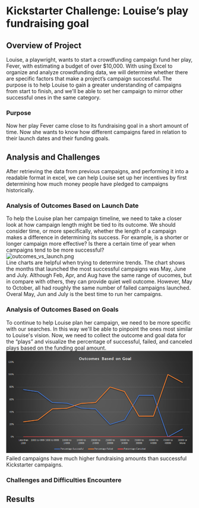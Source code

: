 # Kickstarter Challenge: Louise’s play fundraising goal
## Overview of Project
Louise, a playwright, wants to start a crowdfunding campaign fund her play, Fever, with estimating a budget of over $10,000. With using Excel to organize and analyze crowdfunding data, we will determine whether there are specific factors that make a project’s campaign successful. The purpose is to help Louise to gain a greater understanding of campaigns from start to finish, and we'll be able to set her campaign to mirror other successful ones in the same category.

### Purpose
Now her play Fever came close to its fundraising goal in a short amount of time. Now she wants to know how different campaigns fared in relation to their launch dates and their funding goals.

## Analysis and Challenges
After retrieving the data from previous campaigns, and performing it into a readable format in excel, we can help Louise set up her incentives by first determining how much money people have pledged to campaigns historically.<br/>

### Analysis of Outcomes Based on Launch Date
To help the Louise plan her campaign timeline, we need to take a closer look at how campaign length might be tied to its outcome. We should consider time, or more specifically, whether the length of a campaign makes a difference in determining its success. For example, is a shorter or longer campaign more effective? Is there a certain time of year when campaigns tend to be more successful?<br/>
![outcomes_vs_launch.png](/resources/outcomes_vs_launch)<br/>
Line charts are helpful when trying to determine trends. The chart shows the months that launched the most successful campaigns was May, June and July. Although Feb, Apr, and Aug have the same range of oucomes, but in compare with others, they can provide quiet well outcome. However, May to October, all had roughly the same number of failed campaigns launched. Overal May, Jun and July is the best time to run her campaigns.<br/>

### Analysis of Outcomes Based on Goals
To continue to help Louise plan her campaign, we need to be more specific with our searches. In this way we'll be able to pinpoint the ones most similar to Louise's vision. Now, we need to collect the outcome and goal data for the “plays” and visualize the percentage of successful, failed, and canceled plays based on the funding goal amount.<br/>
![outcomes_vs_goals.png](/resources/outcomes_vs_goals.png)<br/>
Failed campaigns have much higher fundraising amounts than successful Kickstarter campaigns.<br/>


### Challenges and Difficulties Encountere

## Results
